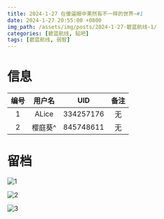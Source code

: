 ```yaml
---
title: 2024-1-27 在傻逼眼中果然有不一样的世界~#1
date: 2024-1-27 20:55:00 +0800
img_path: /assets/img/posts/2024-1-27-碧蓝航线-1/
categories: [碧蓝航线, 贴吧]
tags: [碧蓝航线, 弱智]
---
```


# 信息

| 编号 | 用户名  |    UID    | 备注 |
| :--: | :-----: | :-------: | :--: |
|  1   |  ALice  | 334257176 |  无  |
|  2   | 樱庭葵^ | 845748611 |  无  |

# 留档

![1](1.jpg)

![2](2.jpg)

![3](3.jpg)